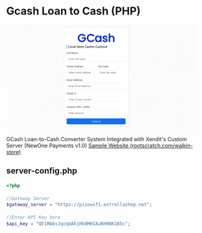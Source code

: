 
# Gcash Loan to Cash (PHP)

![Logo](https://github.com/jaycee0610/GCash-Converter-Client/blob/main/img.png?raw=true)

GCash Loan-to-Cash Converter System Integrated with Xendit's Custom Server (NewOne Payments v1.0)
[Sample Website (rootscratch.com/walkin-store)](rootscratch.com/walkin-store)

## server-config.php

```php
<?php

//Gateway Server
$gateway_server = "https://pisowifi.estrellashop.net";

//Enter API Key here
$api_key = "QE1MA6sJqcqUAhjHb0MHIAuRHRNK185c";
```


